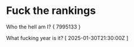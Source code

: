# Fuck the rankings

Who the hell am I?
{ 7995133 }

What fucking year is it?
[ 2025-01-30T21:30:00Z ]
